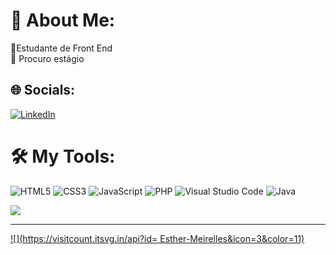 # 💫 About Me:
🔭Estudante de Front End<br>👯 Procuro estágio


## 🌐 Socials:
[![LinkedIn](https://img.shields.io/badge/LinkedIn-%230077B5.svg?logo=linkedin&logoColor=white)](https://www.linkedin.com/in/esther-santana-meirelles-715593266/) 

# 🛠️ My Tools:
![HTML5](https://img.shields.io/badge/html5-%23E34F26.svg?style=for-the-badge&logo=html5&logoColor=white) ![CSS3](https://img.shields.io/badge/css3-%231572B6.svg?style=for-the-badge&logo=css3&logoColor=white) ![JavaScript](https://img.shields.io/badge/JavaScript-323330?style=for-the-badge&logo=javascript&logoColor=F7DF1E) ![PHP](https://img.shields.io/badge/PHP-777BB4?style=for-the-badge&logo=php&logoColor=white) ![Visual Studio Code](https://img.shields.io/badge/Visual_Studio_Code-0078D4?style=for-the-badge&logo=visual%20studio%20code&logoColor=white) ![Java](https://img.shields.io/badge/Java-ED8B00?style=for-the-badge&logo=openjdk&logoColor=white)

<picture>
  <source
    srcset="https://github-readme-stats.vercel.app/api?username=Esther-Meirelles&show_icons=true&theme=dracula"
    media="(prefers-color-scheme: dark)"
  />
  <source
    srcset="https://github-readme-stats.vercel.app/api?username=Esther-Meirelles&show_icons=true"
    media="(prefers-color-scheme: light), (prefers-color-scheme: no-preference)"
  />
  <img src="https://github-readme-stats.vercel.app/api?username=Esther-Meirelles&show_icons=true" />
</picture>

---
[![](https://visitcount.itsvg.in/api?id= Esther-Meirelles&icon=3&color=11)](https://visitcount.itsvg.in)

<!-- Proudly created with GPRM ( https://gprm.itsvg.in ) -->
